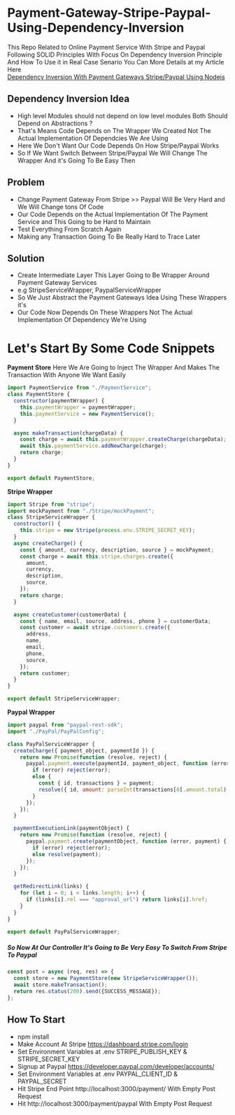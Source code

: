 # Payment-Gateway-Stripe-Paypal-Using-Dependency-Inversion

This Repo Related to Online Payment Service With Stripe and Paypal Following SOLID Principles With Focus On Dependency Inversion Principle
And How To Use it in Real Case Senario You Can More Details at my Article Here <br/>
[Dependency Inversion With Payment Gateways Stripe/Paypal Using Nodejs](https://dev.to/eslamelkholy/dependency-inversion-with-payment-gateways-stripe-paypal-using-nodejs-4n1g)

## Dependency Inversion Idea

- High level Modules should not depend on low level modules Both Should Depend on Abstractions ?
- That's Means Code Depends on The Wrapper We Created Not The Actual Implementation Of Dependcies We Are Using
- Here We Don't Want Our Code Depends On How Stripe/Paypal Works
- So If We Want Switch Between Stripe/Paypal We Will Change The Wrapper And it's Going To Be Easy Then

## Problem

- Change Payment Gateway From Stripe >> Paypal Will Be Very Hard and We Will Change tons Of Code
- Our Code Depends on the Actual Implementation Of The Payment Service and This Going to be Hard to Maintain
- Test Everything From Scratch Again
- Making any Transaction Going To Be Really Hard to Trace Later

## Solution

- Create Intermediate Layer This Layer Going to Be Wrapper Around Payment Gateway Services
- e.g StripeServiceWrapper, PaypalServiceWrapper
- So We Just Abstract the Payment Gateways Idea Using These Wrappers it's
- Our Code Now Depends On These Wrappers Not The Actual Implementation Of Dependency We're Using
# Let's Start By Some Code Snippets
**Payment Store**
Here We Are Going to Inject The Wrapper And Makes The Transaction With Anyone We Want Easily

```javascript
import PaymentService from "./PaymentService";
class PaymentStore {
  constructor(paymentWrapper) {
    this.paymentWrapper = paymentWrapper;
    this.paymentService = new PaymentService();
  }

  async makeTransaction(chargeData) {
    const charge = await this.paymentWrapper.createCharge(chargeData);
    await this.paymentService.addNewCharge(charge);
    return charge;
  }
}

export default PaymentStore;
```

**Stripe Wrapper**
```javascript
import Stripe from "stripe";
import mockPayment from "./Stripe/mockPayment";
class StripeServiceWrapper {
  constructor() {
    this.stripe = new Stripe(process.env.STRIPE_SECRET_KEY);
  }
  async createCharge() {
    const { amount, currency, description, source } = mockPayment;
    const charge = await this.stripe.charges.create({
      amount,
      currency,
      description,
      source,
    });
    return charge;
  }

  async createCustomer(customerData) {
    const { name, email, source, address, phone } = customerData;
    const customer = await stripe.customers.create({
      address,
      name,
      email,
      phone,
      source,
    });
    return customer;
  }
}

export default StripeServiceWrapper;
```

**Paypal Wrapper** 

```javascript
import paypal from "paypal-rest-sdk";
import "./PayPal/PayPalConfig";

class PayPalServiceWrapper {
  createCharge({ payment_object, paymentId }) {
    return new Promise(function (resolve, reject) {
      paypal.payment.execute(paymentId, payment_object, function (error, payment) {
        if (error) reject(error);
        else {
          const { id, transactions } = payment;
          resolve({ id, amount: parseInt(transactions[0].amount.total) });
        }
      });
    });
  }

  paymentExecutionLink(paymentObject) {
    return new Promise(function (resolve, reject) {
      paypal.payment.create(paymentObject, function (error, payment) {
        if (error) reject(error);
        else resolve(payment);
      });
    });
  }

  getRedirectLink(links) {
    for (let i = 0; i < links.length; i++) {
      if (links[i].rel === "approval_url") return links[i].href;
    }
  }
}

export default PayPalServiceWrapper;
```
##### So Now At Our Controller It's Going to Be Very Easy To Switch From Stripe To Paypal

```javascript
const post = async (req, res) => {
  const store = new PaymentStore(new StripeServiceWrapper());
  await store.makeTransaction();
  return res.status(200).send({SUCCESS_MESSAGE});
};
```

## How To Start
- npm install
- Make Account At Stripe https://dashboard.stripe.com/login 
- Set Environment Variables at .env STRIPE_PUBLISH_KEY & STRIPE_SECRET_KEY
- Signup at Paypal https://developer.paypal.com/developer/accounts/
- Set Environment Variables at .env PAYPAL_CLIENT_ID & PAYPAL_SECRET
- Hit Stripe End Point http://localhost:3000/payment/ With Empty Post Request 
- Hit http://localhost:3000/payment/paypal With Empty Post Request
